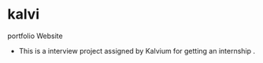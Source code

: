 # kalvi
 portfolio Website
 
 - This is a interview project assigned by Kalvium  for getting an internship .
